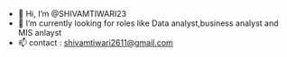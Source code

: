 - 👋 Hi, I’m @SHIVAMTIWARI23
- 🌱 I’m currently looking for roles like Data analyst,business analyst and MIS anlayst
- 📫 contact : shivamtiwari2611@gmail.com 


<!---
SHIVAMTIWARI23/SHIVAMTIWARI23 is a ✨ special ✨ repository because its `README.md` (this file) appears on your GitHub profile.
You can click the Preview link to take a look at your changes.
--->
